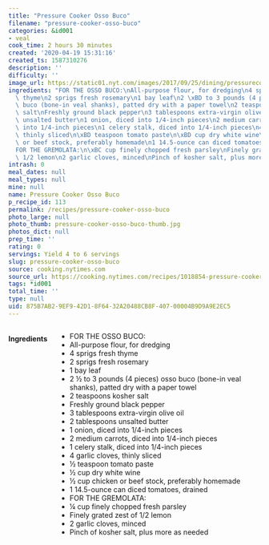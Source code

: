 ```yaml
---
title: "Pressure Cooker Osso Buco"
filename: "pressure-cooker-osso-buco"
categories: &id001
- veal
cook_time: 2 hours 30 minutes
created: '2020-04-19 15:31:16'
created_ts: 1587310276
description: ''
difficulty: ''
image_url: https://static01.nyt.com/images/2017/09/25/dining/pressurecookerossobuco/pressurecookerossobuco-articleLarge.jpg
ingredients: "FOR THE OSSO BUCO:\nAll-purpose flour, for dredging\n4 sprigs fresh\
  \ thyme\n2 sprigs fresh rosemary\n1 bay leaf\n2 \xBD to 3 pounds (4 pieces) osso\
  \ buco (bone-in veal shanks), patted dry with a paper towel\n2 teaspoons kosher\
  \ salt\nFreshly ground black pepper\n3 tablespoons extra-virgin olive oil\n2 tablespoons\
  \ unsalted butter\n1 onion, diced into 1/4-inch pieces\n2 medium carrots, diced\
  \ into 1/4-inch pieces\n1 celery stalk, diced into 1/4-inch pieces\n4 garlic cloves,\
  \ thinly sliced\n\xBD teaspoon tomato paste\n\xBD cup dry white wine\n\xBD cup chicken\
  \ or beef stock, preferably homemade\n1 14.5-ounce can diced tomatoes, drained\n\
  FOR THE GREMOLATA:\n\xBC cup finely chopped fresh parsley\nFinely grated zest of\
  \ 1/2 lemon\n2 garlic cloves, minced\nPinch of kosher salt, plus more as needed"
intrash: 0
meal_dates: null
meal_types: null
mine: null
name: Pressure Cooker Osso Buco
p_recipe_id: 113
permalink: /recipes/pressure-cooker-osso-buco
photo_large: null
photo_thumb: pressure-cooker-osso-buco-thumb.jpg
photos_dict: null
prep_time: ''
rating: 0
servings: Yield 4 to 6 servings
slug: pressure-cooker-osso-buco
source: cooking.nytimes.com
source_url: https://cooking.nytimes.com/recipes/1018854-pressure-cooker-osso-buco?action=click&module=Global%20Search%20Recipe%20Card&pgType=search&rank=1
tags: *id001
total_time: ''
type: null
uid: 875B7AB2-9EF9-42D1-8F64-32A20488CB8F-407-00004B9D9A9E2EC5
---
```

<div class="large-8 medium-7 columns" id="writeup">	</div><!-- #writeup -->
</div><!-- #row-one -->
<div class="row" id="row-two">	<div class="medium-4 small-5 columns" id="ingredients"><h4>Ingredients</h4><div class="box box-ingredients content"><ul>
<li>FOR THE OSSO BUCO:</li>
<li>All-purpose flour, for dredging</li>
<li>4 sprigs fresh thyme</li>
<li>2 sprigs fresh rosemary</li>
<li>1 bay leaf</li>
<li>2 ½ to 3 pounds (4 pieces) osso buco (bone-in veal shanks), patted dry with a paper towel</li>
<li>2 teaspoons kosher salt</li>
<li>Freshly ground black pepper</li>
<li>3 tablespoons extra-virgin olive oil</li>
<li>2 tablespoons unsalted butter</li>
<li>1 onion, diced into 1/4-inch pieces</li>
<li>2 medium carrots, diced into 1/4-inch pieces</li>
<li>1 celery stalk, diced into 1/4-inch pieces</li>
<li>4 garlic cloves, thinly sliced</li>
<li>½ teaspoon tomato paste</li>
<li>½ cup dry white wine</li>
<li>½ cup chicken or beef stock, preferably homemade</li>
<li>1 14.5-ounce can diced tomatoes, drained</li>
<li>FOR THE GREMOLATA:</li>
<li>¼ cup finely chopped fresh parsley</li>
<li>Finely grated zest of 1/2 lemon</li>
<li>2 garlic cloves, minced</li>
<li>Pinch of kosher salt, plus more as needed</li>
</ul>
</div>	</div>	<div class="medium-6 small-7 columns" id="directions">	</div>
